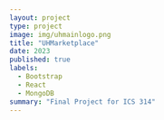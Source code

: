 ```yaml
---
layout: project
type: project
image: img/uhmainlogo.png
title: "UHMarketplace"
date: 2023
published: true
labels:
  - Bootstrap
  - React
  - MongoDB
summary: "Final Project for ICS 314"
---
```

